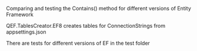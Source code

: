 Comparing and testing the Contains() method for different versions of Entity Framework

QEF.TablesCreator.EF8 creates tables for ConnectionStrings from appsettings.json

There are tests for different versions of EF in the test folder